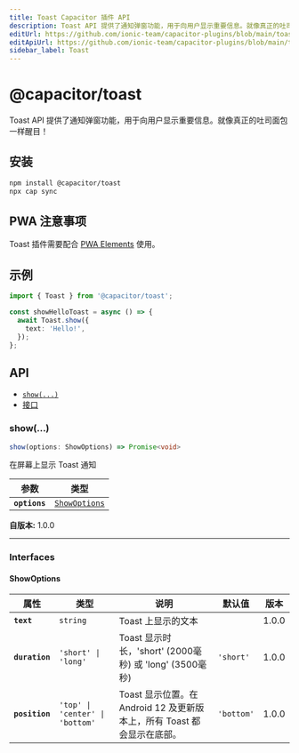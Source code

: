 ```yaml
---
title: Toast Capacitor 插件 API
description: Toast API 提供了通知弹窗功能，用于向用户显示重要信息。就像真正的吐司面包一样醒目！
editUrl: https://github.com/ionic-team/capacitor-plugins/blob/main/toast/README.md
editApiUrl: https://github.com/ionic-team/capacitor-plugins/blob/main/toast/src/definitions.ts
sidebar_label: Toast
---
```


# @capacitor/toast

Toast API 提供了通知弹窗功能，用于向用户显示重要信息。就像真正的吐司面包一样醒目！

## 安装

```bash
npm install @capacitor/toast
npx cap sync
```

## PWA 注意事项

Toast 插件需要配合 [PWA Elements](https://capacitorjs.com/docs/web/pwa-elements) 使用。

## 示例

```typescript
import { Toast } from '@capacitor/toast';

const showHelloToast = async () => {
  await Toast.show({
    text: 'Hello!',
  });
};
```

## API

<docgen-index>

- [`show(...)`](#show)
- [接口](#interfaces)

</docgen-index>

<docgen-api>

### show(...)

```typescript
show(options: ShowOptions) => Promise<void>
```

在屏幕上显示 Toast 通知

| 参数          | 类型                                                |
| ------------- | --------------------------------------------------- |
| **`options`** | <code><a href="#showoptions">ShowOptions</a></code> |

**自版本:** 1.0.0

---

### Interfaces

#### ShowOptions

| 属性           | 类型                                       | 说明                                                                    | 默认值                | 版本  |
| -------------- | ------------------------------------------ | ----------------------------------------------------------------------- | --------------------- | ----- |
| **`text`**     | <code>string</code>                        | Toast 上显示的文本                                                      |                       | 1.0.0 |
| **`duration`** | <code>'short' \| 'long'</code>             | Toast 显示时长，'short' (2000毫秒) 或 'long' (3500毫秒)                 | <code>'short'</code>  | 1.0.0 |
| **`position`** | <code>'top' \| 'center' \| 'bottom'</code> | Toast 显示位置。在 Android 12 及更新版本上，所有 Toast 都会显示在底部。 | <code>'bottom'</code> | 1.0.0 |

</docgen-api>
